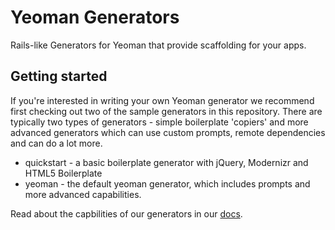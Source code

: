 # Yeoman Generators

Rails-like Generators for Yeoman that provide scaffolding for your apps.

## Getting started

If you're interested in writing your own Yeoman generator we recommend first
checking out two of the sample generators in this repository. There are typically
two types of generators - simple boilerplate 'copiers' and more advanced generators
which can use custom prompts, remote dependencies and can do a lot more.

* quickstart - a basic boilerplate generator with jQuery, Modernizr and HTML5 Boilerplate
* yeoman - the default yeoman generator, which includes prompts and more advanced capabilities.

Read about the capbilities of our generators in our [docs](https://github.com/yeoman/yeoman/blob/master/docs/cli/generators.md).